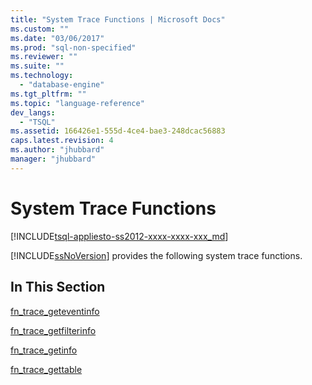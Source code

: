 ```yaml
---
title: "System Trace Functions | Microsoft Docs"
ms.custom: ""
ms.date: "03/06/2017"
ms.prod: "sql-non-specified"
ms.reviewer: ""
ms.suite: ""
ms.technology: 
  - "database-engine"
ms.tgt_pltfrm: ""
ms.topic: "language-reference"
dev_langs: 
  - "TSQL"
ms.assetid: 166426e1-555d-4ce4-bae3-248dcac56883
caps.latest.revision: 4
ms.author: "jhubbard"
manager: "jhubbard"
---
```

# System Trace Functions
[!INCLUDE[tsql-appliesto-ss2012-xxxx-xxxx-xxx_md](../../integration-services/system/stored-procedures/includes/tsql-appliesto-ss2012-xxxx-xxxx-xxx-md.md)]

  [!INCLUDE[ssNoVersion](../../advanced-analytics/r-services/includes/ssnoversion-md.md)] provides the following system trace functions.  
  
## In This Section  
 [fn_trace_geteventinfo](../../relational-databases/system-functions/sys.fn-trace-geteventinfo-transact-sql.md)  
  
 [fn_trace_getfilterinfo](../../relational-databases/system-functions/sys.fn-trace-getfilterinfo-transact-sql.md)  
  
 [fn_trace_getinfo](../../relational-databases/system-functions/sys.fn-trace-getinfo-transact-sql.md)  
  
 [fn_trace_gettable](../../relational-databases/system-functions/sys.fn-trace-gettable-transact-sql.md)  
  
  